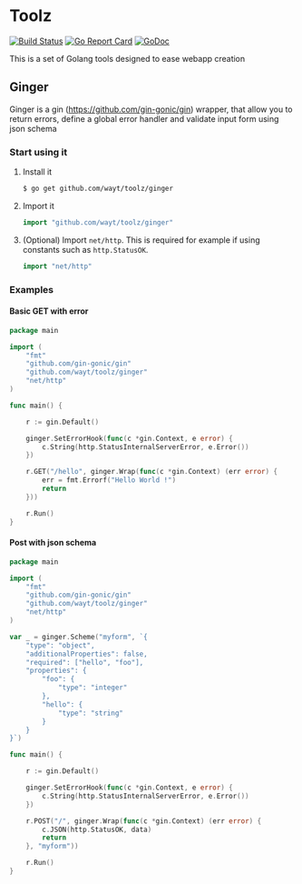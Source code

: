 # Toolz

[![Build Status](https://travis-ci.org/Wayt/toolz.svg?branch=master)](https://travis-ci.org/Wayt/toolz) [![Go Report Card](https://goreportcard.com/badge/github.com/wayt/toolz)](https://goreportcard.com/report/github.com/wayt/toolz) [![GoDoc](https://godoc.org/github.com/Wayt/toolz/ginger?status.svg)](https://godoc.org/github.com/Wayt/toolz/ginger)

This is a set of Golang tools designed to ease webapp creation

## Ginger

Ginger is a gin (https://github.com/gin-gonic/gin) wrapper, that allow you to return errors, define a global error handler and validate input form using json schema

### Start using it

1. Install it

    ```sh
    $ go get github.com/wayt/toolz/ginger
    ```

2. Import it

    ```go
    import "github.com/wayt/toolz/ginger"
    ```

3. (Optional) Import `net/http`. This is required for example if using constants such as `http.StatusOK`.

    ```go
    import "net/http"
    ```

### Examples

#### Basic GET with error

```go
package main

import (
	"fmt"
	"github.com/gin-gonic/gin"
	"github.com/wayt/toolz/ginger"
	"net/http"
)

func main() {

	r := gin.Default()

	ginger.SetErrorHook(func(c *gin.Context, e error) {
		c.String(http.StatusInternalServerError, e.Error())
	})

	r.GET("/hello", ginger.Wrap(func(c *gin.Context) (err error) {
        err = fmt.Errorf("Hello World !")
        return
    }))

	r.Run()
}
```

#### Post with json schema

```go
package main

import (
	"fmt"
	"github.com/gin-gonic/gin"
	"github.com/wayt/toolz/ginger"
	"net/http"
)

var _ = ginger.Scheme("myform", `{
	"type": "object",
	"additionalProperties": false,
	"required": ["hello", "foo"],
	"properties": {
		"foo": {
			"type": "integer"
		},
		"hello": {
			"type": "string"
		}
	}
}`)

func main() {

	r := gin.Default()

	ginger.SetErrorHook(func(c *gin.Context, e error) {
		c.String(http.StatusInternalServerError, e.Error())
	})

	r.POST("/", ginger.Wrap(func(c *gin.Context) (err error) {
        c.JSON(http.StatusOK, data)
        return
    }, "myform"))

	r.Run()
}
```
